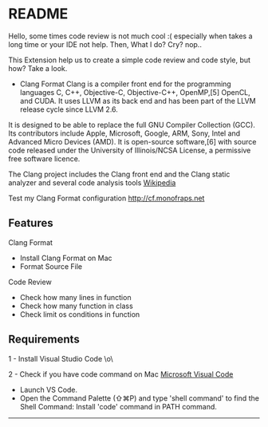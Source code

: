 # README

Hello, some times code review is not much cool :( especially when takes a long time or your IDE not help.
Then, What I do? Cry? nop..

This Extension help us to create a simple code review and code style, but how? Take a look.

- Clang Format
Clang is a compiler front end for the programming languages C, C++, Objective-C, Objective-C++, OpenMP,[5] OpenCL, and CUDA. It uses LLVM as its back end and has been part of the LLVM release cycle since LLVM 2.6.

It is designed to be able to replace the full GNU Compiler Collection (GCC). Its contributors include Apple, Microsoft, Google, ARM, Sony, Intel and Advanced Micro Devices (AMD). It is open-source software,[6] with source code released under the University of Illinois/NCSA License, a permissive free software licence.

The Clang project includes the Clang front end and the Clang static analyzer and several code analysis tools
[Wikipedia](https://en.wikipedia.org/wiki/Clang)

Test my Clang Format configuration http://cf.monofraps.net


## Features
Clang Format
- Install Clang Format on Mac
- Format Source File

Code Review
- Check how many lines in function
- Check how many function in class
- Check limit os conditions in function

## Requirements

1 - Install Visual Studio Code \o\

2 - Check if you have code command on Mac [Microsoft Visual Code](https://code.visualstudio.com/docs/setup/mac)
- Launch VS Code.
- Open the Command Palette (⇧⌘P) and type 'shell command' to find the Shell Command: Install 'code' command in PATH command.


-----------------------------------------------------------------------------------------------------------